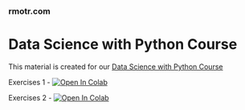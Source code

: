 ### rmotr.com
# Data Science with Python Course

This material is created for our [Data Science with Python Course](https://rmotr.com/data-science-python-course)

Exercises 1 - [![Open In Colab](https://colab.research.google.com/assets/colab-badge.svg)](https://colab.research.google.com/github/ThomasBolstad/Coding-Projects/blob/main/Data%20Analysis%20w%20Python%20Certification/Exercises/FreeCodeCamp-Pandas-Real-Life-Example-master/Exercises_1.ipynb)

Exercises 2 - [![Open In Colab](https://colab.research.google.com/assets/colab-badge.svg)](https://colab.research.google.com/github/ThomasBolstad/Coding-Projects/blob/main/Data%20Analysis%20w%20Python%20Certification/Exercises/FreeCodeCamp-Pandas-Real-Life-Example-master/Exercises_2.ipynb)
